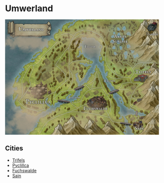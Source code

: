 # Umwerland

![Umwerland Map](Umwerland.jpg)

## Cities

-    [Trifels](Cities/Trifels/Trifels.md)
-    [Pyclillca]()
-    [Fuchswalde]()
-    [Sain](Cities/Sain/sain.md)
